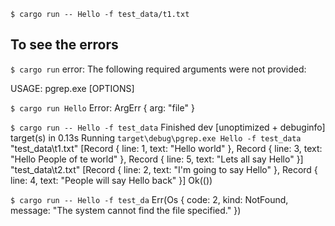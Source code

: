 `$ cargo run -- Hello -f test_data/t1.txt`


## To see the errors
`$ cargo run`
error: The following required arguments were not provided:
    <pattern>

USAGE:
    pgrep.exe [OPTIONS] <pattern>

`$ cargo run Hello`
Error: ArgErr { arg: "file" }


`$ cargo run -- Hello -f test_data`
    Finished dev [unoptimized + debuginfo] target(s) in 0.13s
     Running `target\debug\pgrep.exe Hello -f test_data`
"test_data\\t1.txt"
[Record { line: 1, text: "Hello world" }, Record { line: 3, text: "Hello People of te world" }, Record { line: 5, text: "Lets all say Hello" }]
"test_data\\t2.txt"
[Record { line: 2, text: "I\'m going to say Hello" }, Record { line: 4, text: "People will say Hello back" }]
Ok(())

`$ cargo run -- Hello -f test_da`
Err(Os { code: 2, kind: NotFound, message: "The system cannot find the file specified." })